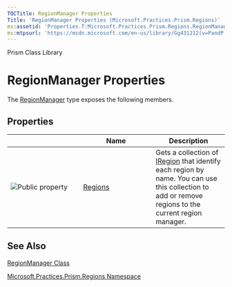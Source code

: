 ```yaml
---
TOCTitle: RegionManager Properties
Title: 'RegionManager Properties (Microsoft.Practices.Prism.Regions)'
ms:assetid: 'Properties.T:Microsoft.Practices.Prism.Regions.RegionManager'
ms:mtpsurl: 'https://msdn.microsoft.com/en-us/library/Gg431212(v=PandP.50)'
---
```


Prism Class Library

RegionManager Properties
========================

The [RegionManager](https://msdn.microsoft.com/t:microsoft.practices.prism.regions.regionmanager) type exposes the following members.

Properties
----------

<span id="propertyTableToggle"></span>
<table>
<colgroup>
<col width="33%" />
<col width="33%" />
<col width="33%" />
</colgroup>
<thead>
<tr class="header">
<th> </th>
<th>Name</th>
<th>Description</th>
</tr>
</thead>
<tbody>
<tr class="odd">
<td><img src="https://msdn.microsoft.com/en-us/Gg431212.pubproperty(en-us,PandP.50).gif" title="Public property" /></td>
<td><a href="https://msdn.microsoft.com/p:microsoft.practices.prism.regions.regionmanager.regions">Regions</a></td>
<td><div class="summary">
Gets a collection of <a href="https://msdn.microsoft.com/t:microsoft.practices.prism.regions.iregion">IRegion</a> that identify each region by name. You can use this collection to add or remove regions to the current region manager.
</div></td>
</tr>
</tbody>
</table>

See Also
--------

<span id="seeAlsoToggle"></span>
[RegionManager Class](https://msdn.microsoft.com/t:microsoft.practices.prism.regions.regionmanager)

[Microsoft.Practices.Prism.Regions Namespace](https://msdn.microsoft.com/n:microsoft.practices.prism.regions)
